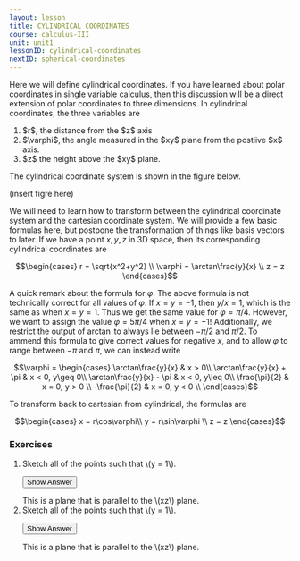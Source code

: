 ```yaml
---
layout: lesson
title: CYLINDRICAL COORDINATES
course: calculus-III
unit: unit1
lessonID: cylindrical-coordinates
nextID: spherical-coordinates
---
```


Here we will define cylindrical coordinates. If you have learned about polar coordinates in single variable calculus, then this discussion will be a direct extension of polar coordinates to three dimensions. In cylindrical coordinates, the three variables are
<ol>
<li> $r$, the distance from the $z$ axis </li>
<li> $\varphi$, the angle measured in the $xy$ plane from the postiive $x$ axis. </li>
<li> $z$ the height above the $xy$ plane. </li>
</ol>

The cylindrical coordinate system is shown in the figure below.

(insert figre here)

We will need to learn how to transform between the cylindrical coordinate system and the cartesian coordinate system. We will provide a few basic formulas here, but postpone the transformation of things like basis vectors to later. If we have a point $x,y,z$ in 3D space, then its corresponding cylindrical coordinates are 

$$\begin{cases}
r = \sqrt{x^2+y^2} \\
\varphi = \arctan\frac{y}{x} \\
z = z \end{cases}$$

A quick remark about the formula for $\varphi$. The above formula is not technically correct for all values of $\varphi$. If $x = y = -1$, then $y/x =1$, which is the same as when $x = y = 1$. Thus we get the same value for $\varphi = \pi/4$. However, we want to assign the value $\varphi = 5\pi/4$ when $x = y = -1$! Additionally, we restrict the output of $\arctan$ to always lie between $-\pi/2$ and $\pi/2$. To ammend this formula to give correct values for negative $x$, and to allow $\varphi$ to range between $-\pi$ and $\pi$, we can instead write 

$$\varphi = \begin{cases}
\arctan\frac{y}{x} & x > 0\\
\arctan\frac{y}{x} + \pi & x < 0, y\geq 0\\
\arctan\frac{y}{x} - \pi & x < 0, y\leq 0\\
\frac{\pi}{2} & x = 0, y > 0 \\
-\frac{\pi}{2} & x  = 0, y < 0 \\
\end{cases}$$

To transform back to cartesian from cylindrical, the formulas are

$$\begin{cases}
x = r\cos\varphi\\
y = r\sin\varphi \\
z = z \end{cases}$$


### Exercises

<ol>
<li> <div> Sketch all of the points such that \(y = 1\). </div>

<button onclick="myFunction('answer2')" class="answerButton">Show Answer</button>
<div  id="answer2" class="answer">
This is a plane that is parallel to the \(xz\) plane. 
</div> </li>
<li> <div> Sketch all of the points such that \(y = 1\). </div>

<button onclick="myFunction('answer2')" class="answerButton">Show Answer</button>
<div  id="answer2" class="answer">
This is a plane that is parallel to the \(xz\) plane. 
</div> </li>
</ol>

